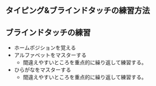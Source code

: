 ## タイピング&ブラインドタッチの練習方法


## ブラインドタッチの練習

- ホームポジションを覚える
- アルファベットをマスターする
    - 間違えやすいところを重点的に繰り返して練習する。
- ひらがなをマスターする
    - 間違えやすいところを重点的に繰り返して練習する。

